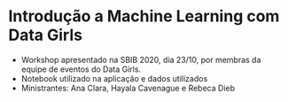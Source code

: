 # Introdução a Machine Learning com Data Girls

* Workshop apresentado na SBIB 2020, dia 23/10, por membras da equipe de eventos do Data Girls. 
* Notebook utilizado na aplicação e dados utilizados
* Ministrantes: Ana Clara, Hayala Cavenague e Rebeca Dieb
